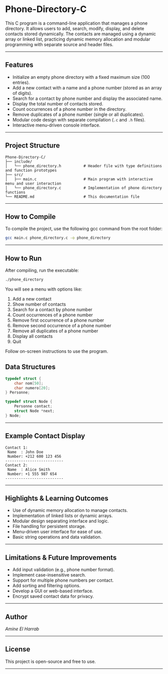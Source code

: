 
# Phone-Directory-C

This C program is a command-line application that manages a phone directory. It allows users to add, search, modify, display, and delete contacts stored dynamically. The contacts are managed using a dynamic array or linked list, practicing dynamic memory allocation and modular programming with separate source and header files.

---

## Features

* Initialize an empty phone directory with a fixed maximum size (100 entries).
* Add a new contact with a name and a phone number (stored as an array of digits).
* Search for a contact by phone number and display the associated name.
* Display the total number of contacts stored.
* Count occurrences of a phone number in the directory.
* Remove duplicates of a phone number (single or all duplicates).
* Modular code design with separate compilation (`.c` and `.h` files).
* Interactive menu-driven console interface.

---

## Project Structure

```
Phone-Directory-C/
├── include/
│   └── phone_directory.h          # Header file with type definitions and function prototypes
├── src/
│   ├── main.c                     # Main program with interactive menu and user interaction
│   └── phone_directory.c          # Implementation of phone directory functions
└── README.md                      # This documentation file

```

---

## How to Compile

To compile the project, use the following gcc command from the root folder:

```bash
gcc main.c phone_directory.c -o phone_directory
```

---

## How to Run

After compiling, run the executable:

```bash
./phone_directory
```

You will see a menu with options like:

1. Add a new contact
2. Show number of contacts
3. Search for a contact by phone number
4. Count occurrences of a phone number
5. Remove first occurrence of a phone number
6. Remove second occurrence of a phone number
7. Remove all duplicates of a phone number
8. Display all contacts
9. Quit

Follow on-screen instructions to use the program.


## Data Structures

```c
typedef struct {
    char nom[50];
    char numero[20];
} Personne;

typedef struct Node {
    Personne contact;
    struct Node *next;
} Node;
```

---

## Example Contact Display

```
Contact 1:
 Name  : John Doe
 Number: +212 600 123 456
--------------------------
Contact 2:
 Name  : Alice Smith
 Number: +1 555 987 654
--------------------------
```

---

## Highlights & Learning Outcomes

* Use of dynamic memory allocation to manage contacts.
* Implementation of linked lists or dynamic arrays.
* Modular design separating interface and logic.
* File handling for persistent storage.
* Menu-driven user interface for ease of use.
* Basic string operations and data validation.

---

## Limitations & Future Improvements

* Add input validation (e.g., phone number format).
* Implement case-insensitive search.
* Support for multiple phone numbers per contact.
* Add sorting and filtering options.
* Develop a GUI or web-based interface.
* Encrypt saved contact data for privacy.

---

## Author

*Amine El Harrab*

---

## License

This project is open-source and free to use.

---
